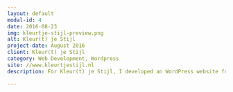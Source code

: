 ```yaml
---
layout: default
modal-id: 4
date: 2016-08-23
img: kleurtje-stijl-preview.png
alt: Kleur(t) je Stijl
project-date: August 2016
client: Kleur(t) je Stijl
category: Web Development, Wordpress
site: //www.kleurtjestijl.nl
description: For Kleur(t) je Stijl, I developed an WordPress website for their advice service. The site gives an impression of the work they do and has some reviews of customers and gives the users an option to come in contact with Kleur(t) je Stijl.

---
```

